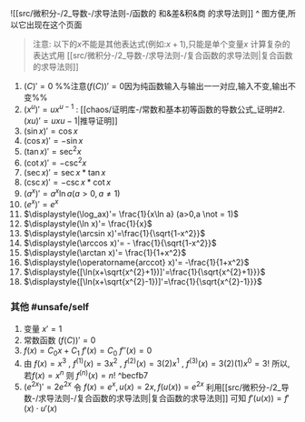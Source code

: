 

![[src/微积分-/2_导数-/求导法则-/函数的 和&差&积&商 的求导法则]]
^ 图方便,所以它出现在这个页面

> 注意:
> 以下的$x$不能是其他表达式(例如:$x+1$),只能是单个变量$x$
> 计算复杂的表达式用 [[src/微积分-/2_导数-/求导法则-/复合函数的求导法则|复合函数的求导法则]]

1.  $(C)' = 0$ %%注意$(f(C))'=0$因为纯函数输入与输出一一对应,输入不变,输出不变%%
2.  $(x^u)'=ux^{u-1}$ :  [[chaos/证明库-/常数和基本初等函数的导数公式_证明#2. $(x u)'=ux {u-1}$|推导证明]]
3.  $(\sin x)'= \cos x$
4.  $(\cos x)'= -\sin x$
5.  $(\tan x)'= \sec^2x$
6.  $(\cot x)'=-   \csc^2 x$
7.  $(\sec x)'= \sec x * \tan x$
8.  $(\csc x )'= -\csc x * \cot x$
9.  $\displaystyle(a^x)'= a^x \ln a (a>0,a \not = 1)$
10.  $\displaystyle(e^x)'= e^x$
11.  $\displaystyle(\log_ax)'= \frac{1}{x\ln a} (a>0,a \not = 1)$
12.  $\displaystyle(\ln x)'= \frac{1}{x}$
13.  $\displaystyle(\arcsin x)'=\frac{1}{\sqrt{1-x^2}}$
14.  $\displaystyle(\arccos x)'= - \frac{1}{\sqrt{1-x^2}}$
15.  $\displaystyle(\arctan x)'= \frac{1}{1+x^2}$ 
16.  $\displaystyle(\operatorname{arccot} x)'= -\frac{1}{1+x^2}$
17. $\displaystyle{[\ln(x+\sqrt{x^{2}+1})]'=\frac{1}{\sqrt{x^{2}+1}}}$
18. $\displaystyle{[\ln(x+\sqrt{x^{2}-1})]'=\frac{1}{\sqrt{x^{2}-1}}}$

### 其他 #unsafe/self 

1. 变量 $x'= 1$  
2. 常数函数 $(f(C))'= 0$ 
3. $f(x) =C_{0} x + C_{1}$
    $f'(x) = C_{0}$
    $f''(x)=0$
4. 由 $f(x)=x^3$ , $f^{(1)}(x)=3x^2$  , $f^{(2)}(x)=3(2)x^1$ , $f^{(3)}(x)=3(2)(1)x^0 = 3!$
    所以, 若$f(x) =x^n$ 则 $f^{(n)}(x)=n!$ ^becfb7
5. $\displaystyle{(e^{2x})'=2e^{2x}}$
    令 $f(x)=e^{x},u(x)=2x,f(u(x))=e^{2x}$
    利用[[src/微积分-/2_导数-/求导法则-/复合函数的求导法则|复合函数的求导法则]] 可知
    $\displaystyle{f'(u(x))}=f'(x)\cdot u'(x)$




